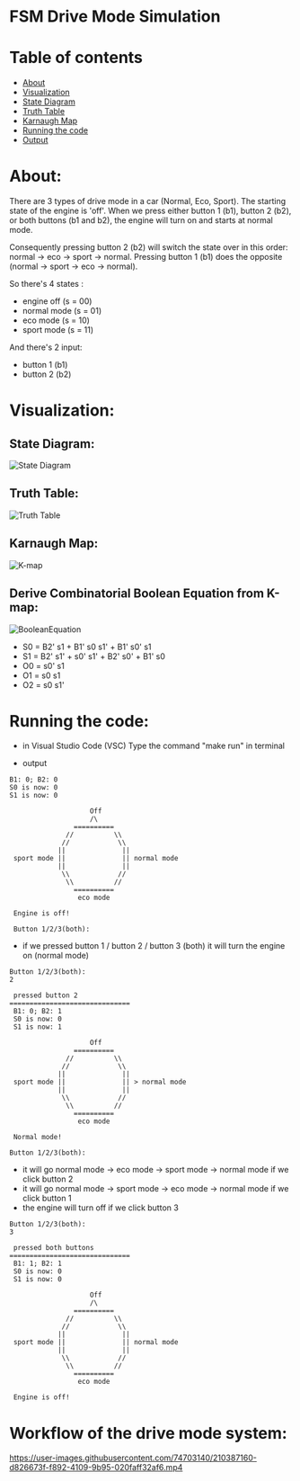 # FSM Drive Mode Simulation

# Table of contents
* [About](#about)
* [Visualization](#Visualization)
* [State Diagram](#State_Diagram)
* [Truth Table](#Truth_Table)
* [Karnaugh Map](#K-map)
* [Running the code](#Runthecode)
* [Output](#Output)

# About:
There are 3 types of drive mode in a car (Normal, Eco, Sport). The starting state of the engine is 'off'. When we press either button 1 (b1), button 2 (b2), or both buttons (b1 and b2), the engine will turn on and starts at normal mode. 

Consequently pressing button 2 (b2) will switch the state over in this order: normal -> eco -> sport -> normal. Pressing button 1 (b1) does the opposite (normal -> sport -> eco -> normal). 

So there's 4 states :
* engine off (s = 00)
* normal mode (s = 01)
* eco mode (s = 10)
* sport mode (s = 11)

And there's 2 input:
* button 1 (b1)
* button 2 (b2)


# Visualization:


## State Diagram:
![State Diagram](StateDiagram.jpg)

## Truth Table:
![Truth Table](TruthTable.jpg)

## Karnaugh Map:
![K-map](kmap.jpg)

## Derive Combinatorial Boolean Equation from K-map:
![BooleanEquation](BooleanEquation.jpg)
* S0 = B2' s1 + B1' s0 s1' + B1' s0' s1
* S1 = B2' s1' + s0' s1' + B2' s0' + B1' s0
* O0 = s0' s1
* O1 = s0 s1
* O2 = s0 s1'


# Running the code:
* in Visual Studio Code (VSC)
Type the command "make run" in terminal

* output
```
B1: 0; B2: 0
S0 is now: 0
S1 is now: 0

                    Off
                    /\
                ==========
              //          \\       
             //            \\      
            ||              ||     
 sport mode ||              || normal mode   
            ||              ||
             \\            //
              \\          //
                ==========
                 eco mode

 Engine is off!

 Button 1/2/3(both):

```
* if we pressed button 1 / button 2 / button 3 (both) it will turn the engine on (normal mode)
```
Button 1/2/3(both):
2

 pressed button 2
==============================
 B1: 0; B2: 1
 S0 is now: 0
 S1 is now: 1

                    Off
                ==========
              //          \\
             //            \\
            ||              ||     
 sport mode ||              || > normal mode
            ||              ||
             \\            //
              \\          //
                ==========        
                 eco mode

 Normal mode!

Button 1/2/3(both):
```
* it will go normal mode -> eco mode -> sport mode -> normal mode if we click button 2
* it will go normal mode -> sport mode -> eco mode -> normal mode if we click button 1
* the engine will turn off if we click button 3
```
Button 1/2/3(both):
3

 pressed both buttons
==============================
 B1: 1; B2: 1
 S0 is now: 0
 S1 is now: 0

                    Off
                    /\
                ==========        
              //          \\
             //            \\
            ||              ||
 sport mode ||              || normal mode
            ||              ||     
             \\            //
              \\          //
                ==========
                 eco mode

 Engine is off!
```

# Workflow of the drive mode system:


https://user-images.githubusercontent.com/74703140/210387160-d826673f-f892-4109-9b95-020faff32af6.mp4


